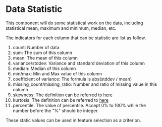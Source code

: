 # Data Statistic

This component will do some statistical work on the data, including
statistical mean, maximum and minimum, median, etc.

The indicators for each column that can be statistic are list as follow.

1.  count: Number of data
2.  sum: The sum of this column
3.  mean: The mean of this column
4.  variance/stddev: Variance and standard deviation of this column
5.  median: Median of this column
6.  min/max: Min and Max value of this column
7.  coefficient of variance: The formula is abs(stddev / mean)
8.  missing\_count/missing\_ratio: Number and ratio of missing value in
    this column
9.  skewness: The definition can be referred to
    [here](https://en.wikipedia.org/wiki/Skewness)
10. kurtosis: The definition can be referred to
    [here](https://en.wikipedia.org/wiki/Kurtosis)
11. percentile: The value of percentile. Accept 0% to 100% while the
    number before the "%" should be integer.

These static values can be used in feature selection as a criterion.
